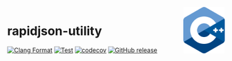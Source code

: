 <img align="right" width="96px" src="./assets/1200px_cpp_logo.svg.png">

# rapidjson-utility

[![Clang Format](https://github.com/Dup4/rapidjson-utility/workflows/Clang%20Format/badge.svg)](https://github.com/Dup4/rapidjson-utility/actions/workflows/clang_format.yml)
[![Test](https://github.com/Dup4/rapidjson-utility/workflows/Test/badge.svg)](https://github.com/Dup4/rapidjson-utility/actions/workflows/test.yml)
[![codecov](https://codecov.io/gh/Dup4/rapidjson-utility/branch/main/graph/badge.svg)](https://codecov.io/gh/Dup4/rapidjson-utility)
[![GitHub release](https://img.shields.io/github/release/Dup4/rapidjson-utility.svg)](https://GitHub.com/Dup4/rapidjson-utility/releases/)
